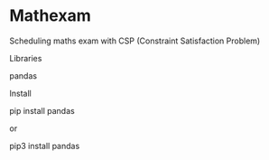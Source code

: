 # Mathexam
Scheduling maths exam with CSP (Constraint Satisfaction Problem)

Libraries

pandas

Install

pip install pandas 

or 

pip3 install pandas
